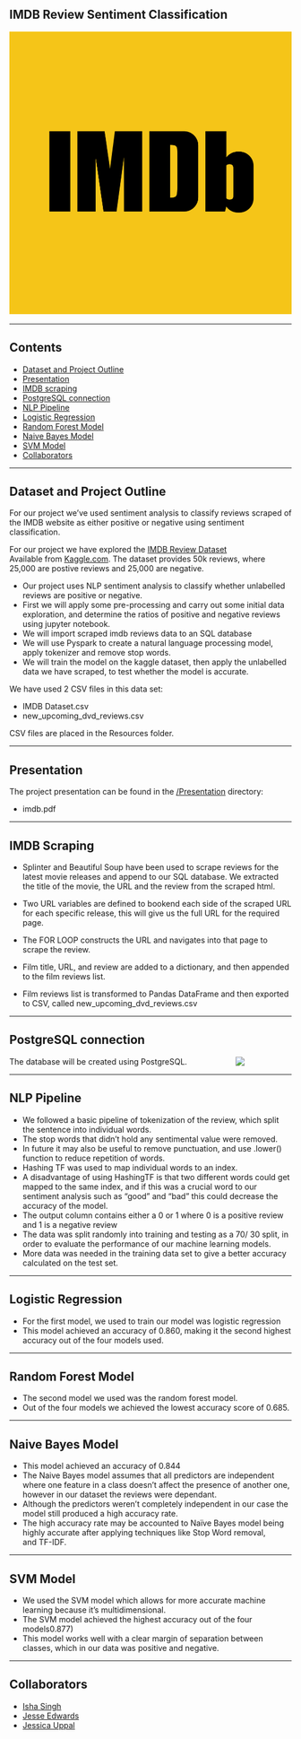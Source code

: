 ﻿## IMDB Review Sentiment Classification


![imdb_logo](imdb_logo.png)

--------------------------------------------------------------------------------------------------------------------------------------------------------------------------

## Contents

* [Dataset and Project Outline](#dataset-header)
* [Presentation](#presentation-header)
* [IMDB scraping](#scraping-header)
* [PostgreSQL connection](#postgres-header)
* [NLP Pipeline](#pipeline-header)
* [Logistic Regression](#lr-header)
* [Random Forest Model](#rf-header)
* [Naive Bayes Model](#nb-header)
* [SVM Model](#svm-header)
* [Collaborators](#team-header)

--------------------------------------------------------------------------------------------------------------------------------------------------------------------------

## <a id="dataset-header"></a>Dataset and Project Outline

For our project we’ve used sentiment analysis to classify reviews scraped of the IMDB website as either positive or negative using sentiment classification. 

For our project we have explored the [IMDB Review Dataset]( https://www.kaggle.com/lakshmi25npathi/imdb-dataset-of-50k-movie-reviews)\
Available from [Kaggle.com](https://www.kaggle.com). 
The dataset provides 50k reviews, where 25,000 are postive reviews and 25,000 are negative.
* Our project uses NLP sentiment analysis to classify whether unlabelled reviews are positive or negative.
* First we will apply some pre-processing and carry out some initial data exploration, and determine the ratios of positive and negative reviews using jupyter notebook. 
* We will import scraped imdb reviews data to an SQL database
* We will use Pyspark to create a natural language processing model, apply tokenizer and remove stop words.
* We will train the model on the kaggle dataset, then apply the unlabelled data we have scraped, to test whether the model is accurate.

We have used 2 CSV files in this data set: 

* IMDB Dataset.csv
* new_upcoming_dvd_reviews.csv

CSV files are placed in the Resources folder.




--------------------------------------------------------------------------------------------------------------------------------------------------------------------------


## <a id="presentation-header"></a>Presentation

The project presentation can be found in the [/Presentation](Presentation/) directory:

* imdb.pdf

--------------------------------------------------------------------------------------------------------------------------------------------------------------------------

## <a id="scraping"></a>IMDB Scraping

* Splinter and Beautiful Soup have been used to scrape reviews for the latest movie releases and append to our SQL database. We extracted the title of the movie, the URL and the review from the scraped html.

* Two URL variables are defined to bookend each side of the scraped URL for each specific release, this will give us the full URL for the required page.
* The FOR LOOP constructs the URL and navigates into that page to scrape the review.
* Film title, URL, and review are added to a dictionary, and then appended to the film reviews list.
* Film reviews list is transformed to Pandas DataFrame and then exported to CSV, called new_upcoming_dvd_reviews.csv



--------------------------------------------------------------------------------------------------------------------------------------------------------------------------

## <a id="postgres"></a>PostgreSQL connection
[<img src="https://wiki.postgresql.org/images/a/a4/PostgreSQL_logo.3colors.svg" align="right"  width="100">](https://www.postgresql.org/)
  
The database will be created using PostgreSQL. 

--------------------------------------------------------------------------------------------------------------------------------------------------------------------------


## <a id="pipeline"></a>NLP Pipeline

* We followed a basic pipeline of tokenization of the review, which split the sentence into individual words. 
* The stop words that didn’t hold any sentimental value were removed. 
* In future it may also be useful to remove punctuation, and use .lower() function to reduce repetition of words. 
* Hashing TF was used to map individual words to an index. 
* A disadvantage of using HashingTF is that two different words could get mapped to the same index, and if this was a crucial word to our sentiment analysis such as “good” and “bad” this could decrease the accuracy of the model. 
* The output column contains either a 0 or 1 where 0 is a positive review and 1 is a negative review
* The data was split randomly into training and testing as a 70/ 30 split, in order to evaluate the performance of our machine learning models. 
* More data was needed in the training data set to give a better accuracy calculated on the test set.


--------------------------------------------------------------------------------------------------------------------------------------------------------------------------


## <a id="lr-header"></a>Logistic Regression 

* For the first model, we used to train our model was logistic regression
* This model achieved an accuracy of 0.860, making it the second highest accuracy out of the four models used.


--------------------------------------------------------------------------------------------------------------------------------------------------------------------------


## <a id="rf-header"></a>Random Forest Model

* The second model we used was the random forest model.
* Out of the four models we achieved the lowest accuracy score of 0.685.


--------------------------------------------------------------------------------------------------------------------------------------------------------------------------


## <a id="nb-header"></a>Naive Bayes Model

* This model achieved an accuracy of 0.844
* The Naive Bayes model assumes that all predictors are independent where one feature in a class doesn’t affect the presence of another one, however in our dataset the reviews were dependant. 
* Although the predictors weren’t completely independent in our case the model still produced a high accuracy rate.
* The high accuracy rate may be accounted to Naïve Bayes model being highly accurate after applying techniques like Stop Word removal, and TF-IDF.


--------------------------------------------------------------------------------------------------------------------------------------------------------------------------


## <a id="svm-header"></a>SVM Model

* We used the SVM model which allows for more accurate machine learning because it’s multidimensional. 
* The SVM model achieved the highest accuracy out of the four models0.877)
* This model works well with a clear margin of separation between classes, which in our data was positive and negative.


----------------------------------------------------------------------------------------------------------------------------

## <a id="team-header"></a>Collaborators

* [Isha Singh](https://github.com/isha167)
* [Jesse Edwards](https://github.com/Squonk713)
* [Jessica Uppal](https://github.com/JessicaUppal)



